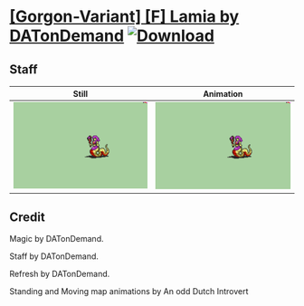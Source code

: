 # [\[Gorgon-Variant\] \[F\] Lamia by DATonDemand](./) [![Download](https://img.shields.io/badge/Download--red?style=social&logo=github)](https://minhaskamal.github.io/DownGit/#/home?url=https://github.com/Klokinator/FE-Repo/tree/main/Battle%20Animations%2FMonsters%20-%20Basic%20Types%2F%5BGorgon-Variant%5D%20%5BF%5D%20Lamia%20by%20DATonDemand%2F7.%20Staff)

## Staff

| Still | Animation |
| :---: | :-------: |
| ![Staff still](./Staff_000.png) | ![Staff](./Staff.gif) |

## Credit

Magic by DATonDemand.

Staff by DATonDemand.

Refresh by DATonDemand.

Standing and Moving map animations by An odd Dutch Introvert
